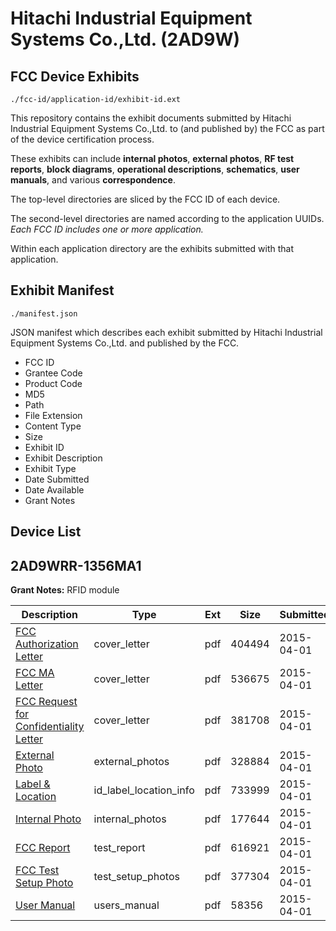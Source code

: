 # Hitachi Industrial Equipment Systems Co.,Ltd. (2AD9W)
## FCC Device Exhibits

```
./fcc-id/application-id/exhibit-id.ext
```

This repository contains the exhibit documents submitted by Hitachi Industrial Equipment Systems Co.,Ltd. to (and published by) the FCC as part of the device certification process.

These exhibits can include **internal photos**, **external photos**, **RF test reports**, **block diagrams**, **operational descriptions**, **schematics**, **user manuals**, and various **correspondence**.

The top-level directories are sliced by the FCC ID of each device.

The second-level directories are named according to the application UUIDs. *Each FCC ID includes one or more application.*

Within each application directory are the exhibits submitted with that application. 

## Exhibit Manifest

```
./manifest.json
```

JSON manifest which describes each exhibit submitted by Hitachi Industrial Equipment Systems Co.,Ltd. and published by the FCC.

- FCC ID
- Grantee Code
- Product Code
- MD5
- Path
- File Extension
- Content Type
- Size
- Exhibit ID
- Exhibit Description
- Exhibit Type
- Date Submitted
- Date Available
- Grant Notes

## Device List
## 2AD9WRR-1356MA1
**Grant Notes:** RFID module

| Description | Type | Ext | Size | Submitted | Available |
| ----------- | ---- | --- | ---- | --------- | --------- |
| [FCC Authorization Letter](2AD9WRR-1356MA1/d3e6e34fc2dd02ece1b071c79400ec8c/2572064.pdf) | cover_letter | pdf | 404494 | 2015-04-01 | 2015-04-01 |
| [FCC MA Letter](2AD9WRR-1356MA1/d3e6e34fc2dd02ece1b071c79400ec8c/2572066.pdf) | cover_letter | pdf | 536675 | 2015-04-01 | 2015-04-01 |
| [FCC Request for Confidentiality Letter](2AD9WRR-1356MA1/d3e6e34fc2dd02ece1b071c79400ec8c/2572074.pdf) | cover_letter | pdf | 381708 | 2015-04-01 | 2015-04-01 |
| [External Photo](2AD9WRR-1356MA1/d3e6e34fc2dd02ece1b071c79400ec8c/2572078.pdf) | external_photos | pdf | 328884 | 2015-04-01 | 2015-04-01 |
| [Label & Location](2AD9WRR-1356MA1/d3e6e34fc2dd02ece1b071c79400ec8c/2572081.pdf) | id_label_location_info | pdf | 733999 | 2015-04-01 | 2015-04-01 |
| [Internal Photo](2AD9WRR-1356MA1/d3e6e34fc2dd02ece1b071c79400ec8c/2572079.pdf) | internal_photos | pdf | 177644 | 2015-04-01 | 2015-04-01 |
| [FCC Report](2AD9WRR-1356MA1/d3e6e34fc2dd02ece1b071c79400ec8c/2572076.pdf) | test_report | pdf | 616921 | 2015-04-01 | 2015-04-01 |
| [FCC Test Setup Photo](2AD9WRR-1356MA1/d3e6e34fc2dd02ece1b071c79400ec8c/2572077.pdf) | test_setup_photos | pdf | 377304 | 2015-04-01 | 2015-04-01 |
| [User Manual](2AD9WRR-1356MA1/d3e6e34fc2dd02ece1b071c79400ec8c/2572080.pdf) | users_manual | pdf | 58356 | 2015-04-01 | 2015-04-01 |
